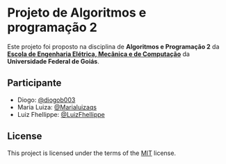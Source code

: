 # Projeto de Algoritmos e programação 2

Este projeto foi proposto na disciplina de **Algoritmos e Programação 2** da [**Escola de Engenharia Elétrica, Mecânica e de Computação**](https://emc.ufg.br/) da **Universidade Federal de Goiás**.

## Participante
- Diogo: [@diogob003](https://github.com/diogob003)
- Maria Luiza: [@Marialuizaqs](https://github.com/Marialuizaqs)
- Luiz Fhellippe: [@LuizFhellippe](https://github.com/LuizFhellippe)

## License
This project is licensed under the terms of the [MIT](https://choosealicense.com/licenses/mit/) license.
